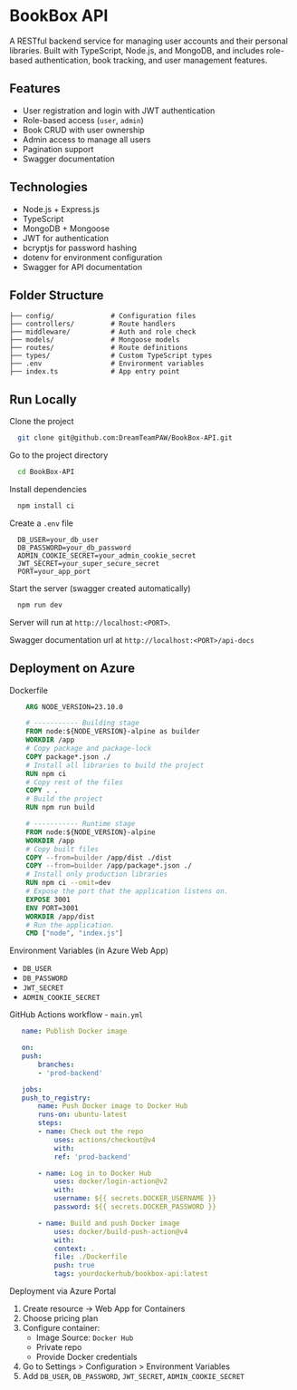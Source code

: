 
# BookBox API

A RESTful backend service for managing user accounts and their personal libraries. Built with TypeScript, Node.js, and MongoDB, and includes role-based authentication, book tracking, and user management features.


## Features

- User registration and login with JWT authentication
- Role-based access (`user`, `admin`)
- Book CRUD with user ownership
- Admin access to manage all users
- Pagination support
- Swagger documentation


## Technologies

- Node.js + Express.js
- TypeScript
- MongoDB + Mongoose
- JWT for authentication
- bcryptjs for password hashing
- dotenv for environment configuration
- Swagger for API documentation


## Folder Structure

```
├── config/              # Configuration files
├── controllers/         # Route handlers
├── middleware/          # Auth and role check
├── models/              # Mongoose models
├── routes/              # Route definitions
├── types/               # Custom TypeScript types
├── .env                 # Environment variables
├── index.ts             # App entry point

```
## Run Locally

Clone the project

```bash
  git clone git@github.com:DreamTeamPAW/BookBox-API.git
```

Go to the project directory

```bash
  cd BookBox-API
```

Install dependencies

```bash
  npm install ci
```

Create a `.env` file

```env
  DB_USER=your_db_user
  DB_PASSWORD=your_db_password
  ADMIN_COOKIE_SECRET=your_admin_cookie_secret
  JWT_SECRET=your_super_secure_secret
  PORT=your_app_port

```

Start the server (swagger created automatically) 

```bash
  npm run dev
```
Server will run at `http://localhost:<PORT>`.

Swagger documentation url at `http://localhost:<PORT>/api-docs`


## Deployment on Azure

Dockerfile

```Dockerfile
    ARG NODE_VERSION=23.10.0

    # ----------- Building stage
    FROM node:${NODE_VERSION}-alpine as builder
    WORKDIR /app
    # Copy package and package-lock
    COPY package*.json ./
    # Install all libraries to build the project 
    RUN npm ci
    # Copy rest of the files
    COPY . .
    # Build the project
    RUN npm run build 

    # ----------- Runtime stage
    FROM node:${NODE_VERSION}-alpine
    WORKDIR /app
    # Copy built files
    COPY --from=builder /app/dist ./dist
    COPY --from=builder /app/package*.json ./
    # Install only production libraries
    RUN npm ci --omit=dev
    # Expose the port that the application listens on.
    EXPOSE 3001
    ENV PORT=3001
    WORKDIR /app/dist
    # Run the application.
    CMD ["node", "index.js"]
```

 Environment Variables (in Azure Web App)

 - `DB_USER`
 - `DB_PASSWORD`
 - `JWT_SECRET`
 - `ADMIN_COOKIE_SECRET`

 GitHub Actions workflow - `main.yml`

 ```yaml
    name: Publish Docker image

    on:
    push:
        branches:
        - 'prod-backend'

    jobs:
    push_to_registry:
        name: Push Docker image to Docker Hub
        runs-on: ubuntu-latest
        steps:
        - name: Check out the repo
            uses: actions/checkout@v4
            with:
            ref: 'prod-backend'

        - name: Log in to Docker Hub
            uses: docker/login-action@v2
            with:
            username: ${{ secrets.DOCKER_USERNAME }}
            password: ${{ secrets.DOCKER_PASSWORD }}

        - name: Build and push Docker image
            uses: docker/build-push-action@v4
            with:
            context: .
            file: ./Dockerfile
            push: true
            tags: yourdockerhub/bookbox-api:latest

 ```

 Deployment via Azure Portal

 1. Create resource → Web App for Containers
 2. Choose pricing plan
 3. Configure container:
    - Image Source: `Docker Hub`
    - Private repo
    - Provide Docker credentials
4. Go to Settings > Configuration > Environment Variables
5. Add `DB_USER`, `DB_PASSWORD`, `JWT_SECRET`, `ADMIN_COOKIE_SECRET`
